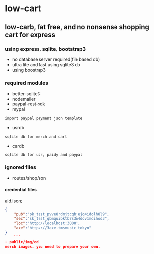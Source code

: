 # low-cart
## low-carb, fat free, and no nonsense shopping cart for express
### using express, sqlite, bootstrap3

- no database server required(file based db)
- ultra lite and fast using sqlite3 db
- using boostrap3


### required modules
- better-sqlite3
- nodemailer
- paypal-rest-sdk
- mypal
```
import paypal payment json template
```
- usrdb
```
sqlite db for merch and cart
```
- cardb
```
sqlite db for usr, paidy and paypal
```

### ignored files
- routes/shop/son
#### credential files
aid.json;
```json
{
    "pub":"pk_test_pvve8rdmjtcqbjejq4idolh8l9",
    "sec":"sk_test_qbmquibktb7s3n4dov1mdihod3",
    "loc":"http://localhost:3000",
    "axe":"https://3axe.tmsmusic.tokyo"
}
    ```
- public/img/cd
merch images. you need to prepare your own.
